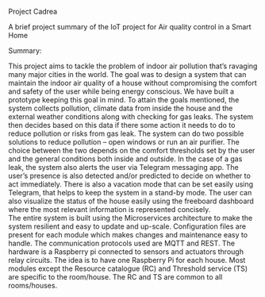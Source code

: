 Project Cadrea


A brief project summary of the IoT project for Air quality control in a Smart Home



 Summary:
 
This project aims to tackle the problem of indoor air pollution that’s ravaging many major cities in the world. The goal was to design a system that can maintain the indoor air quality of a house without compromising the comfort and safety of the user while being energy conscious. We have built a prototype keeping this goal in mind.
To attain the goals mentioned, the system collects pollution, climate data from inside the house and the external weather conditions along with checking for gas leaks. The system then decides based on this data if there some action it needs to do to reduce pollution or risks from gas leak. The system can do two possible solutions to reduce pollution – open windows or run an air purifier. The choice between the two depends on the comfort thresholds set by the user and the general conditions both inside and outside. In the case of a gas leak, the system also alerts the user via Telegram messaging app. The user’s presence is also detected and/or predicted to decide on whether to act immediately. There is also a vacation mode that can be set easily using Telegram, that helps to keep the system in a stand-by mode. The user can also visualize the status of the house easily using the freeboard dashboard where the most relevant information is represented concisely.  
The entire system is built using the Microservices architecture to make the system resilient and easy to update and up-scale. Configuration files are present for each module which makes changes and maintenance easy to handle. The communication protocols used are MQTT and REST. The hardware is a Raspberry pi connected to sensors and actuators through relay circuits. The idea is to have one Raspberry Pi for each house. Most modules except the Resource catalogue (RC) and Threshold service (TS) are specific to the room/house. The RC and TS are common to all rooms/houses.  






